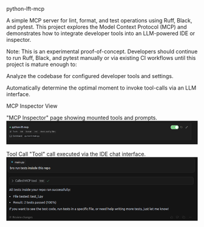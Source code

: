 python-lft-mcp

A simple MCP server for lint, format, and test operations using Ruff, Black, and pytest. This project explores the Model Context Protocol (MCP) and demonstrates how to integrate developer tools into an LLM-powered IDE or inspector.

Note: This is an experimental proof-of-concept. Developers should continue to run Ruff, Black, and pytest manually or via existing CI workflows until this project is mature enough to:

Analyze the codebase for configured developer tools and settings.

Automatically determine the optimal moment to invoke tool-calls via an LLM interface.


MCP Inspector View

"MCP Inspector" page showing mounted tools and prompts.
![](./mcp.png)


Tool Call
"Tool" call executed via the IDE chat interface.
![](./tool.png)